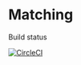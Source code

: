 # Matching

Build status

[![CircleCI](https://circleci.com/gh/kalirus/matching.svg?style=svg)](https://circleci.com/gh/kalirus/matching)
